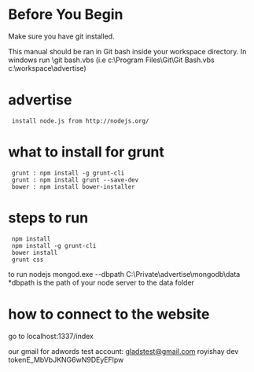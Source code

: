 Before You Begin
=========

Make sure you have git installed.

This manual should be ran in Git bash inside your workspace directory.
In windows run <Git Installation>\git bash.vbs <worakspace Directory> (i.e c:\Program Files\Git\Git Bash.vbs c:\workspace\advertise)

advertise
=========

     install node.js from http://nodejs.org/

what to install for grunt
=============================
     grunt : npm install -g grunt-cli
     grunt : npm install grunt --save-dev
     bower : npm install bower-installer

steps to run
===============
     npm install
     npm install -g grunt-cli
     bower install
     grunt css


to run nodejs
mongod.exe --dbpath C:\Private\advertise\mongodb\data
*dbpath is the path of your node server to the data folder

how to connect to the website
==============================
go to localhost:1337/index

our gmail for adwords test account:
gladstest@gmail.com
royishay
dev tokenE_MbVbJKNG6wN9DEyEFlpw